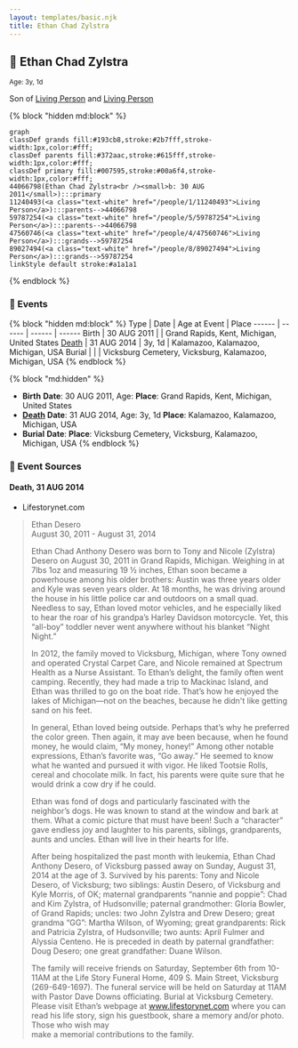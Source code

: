```yaml
---
layout: templates/basic.njk
title: Ethan Chad Zylstra
---
```

## 🔵 Ethan Chad Zylstra
<small>Age: 3y, 1d</small>

Son of [Living Person](/people/5/59787254) and [Living Person](/people/1/11240493)

{% block "hidden md:block" %}
```mermaid
graph
classDef grands fill:#193cb8,stroke:#2b7fff,stroke-width:1px,color:#fff;
classDef parents fill:#372aac,stroke:#615fff,stroke-width:1px,color:#fff;
classDef primary fill:#007595,stroke:#00a6f4,stroke-width:1px,color:#fff;
44066798(Ethan Chad Zylstra<br /><small>b: 30 AUG 2011</small>):::primary
11240493(<a class="text-white" href="/people/1/11240493">Living Person</a>):::parents-->44066798
59787254(<a class="text-white" href="/people/5/59787254">Living Person</a>):::parents-->44066798
47560746(<a class="text-white" href="/people/4/47560746">Living Person</a>):::grands-->59787254
89027494(<a class="text-white" href="/people/8/89027494">Living Person</a>):::grands-->59787254
linkStyle default stroke:#a1a1a1
```
{% endblock %}

### 📆 Events

{% block "hidden md:block" %}
Type | Date | Age at Event | Place
------ | ------ | ------ | ------
Birth | 30 AUG 2011 |  | Grand Rapids, Kent, Michigan, United States
[Death](#event-event-3) | 31 AUG 2014 | 3y, 1d | Kalamazoo, Kalamazoo, Michigan, USA
Burial |  |  | Vicksburg Cemetery, Vicksburg, Kalamazoo, Michigan, USA
{% endblock %}

{% block "md:hidden" %}
- **Birth**
**Date**: 30 AUG 2011, Age:
**Place**: Grand Rapids, Kent, Michigan, United States
- **[Death](#event-event-3)**
**Date**: 31 AUG 2014, Age: 3y, 1d
**Place**: Kalamazoo, Kalamazoo, Michigan, USA
- **Burial**
**Date**:
**Place**: Vicksburg Cemetery, Vicksburg, Kalamazoo, Michigan, USA
{% endblock %}

### 📰 Event Sources

#### <a id="event-event-3"></a> Death, 31 AUG 2014
* Lifestorynet.com
>   
  > Ethan Desero  
  > August 30, 2011 - August 31, 2014  
  >   
  > Ethan Chad Anthony Desero was born to Tony and Nicole (Zylstra) Desero on August 30, 2011 in Grand Rapids, Michigan. Weighing in at 7lbs 1oz and measuring 19 ½ inches, Ethan soon became a powerhouse among his older brothers: Austin was three years older and Kyle was seven years older. At 18 months, he was driving around the house in his little police car and outdoors on a small quad. Needless to say, Ethan loved motor vehicles, and he especially liked to hear the roar of his grandpa’s Harley Davidson motorcycle. Yet, this “all-boy” toddler never went anywhere without his blanket “Night Night.”  
  >   
  > In 2012, the family moved to Vicksburg, Michigan, where Tony owned and  operated Crystal Carpet Care, and Nicole remained at Spectrum Health as a Nurse Assistant. To Ethan’s delight, the family often went camping. Recently, they had made a trip to Mackinac Island, and Ethan was thrilled to go on the boat ride. That’s how he enjoyed the lakes of Michigan—not on the beaches, because he didn't like getting sand on his feet.  
  >   
  > In general, Ethan loved being outside. Perhaps that’s why he preferred the color green. Then again, it may ave been because, when he found money, he would claim, “My money, honey!” Among other notable expressions, Ethan’s favorite was, “Go away.” He seemed to know what he wanted and pursued it with vigor. He liked Tootsie Rolls, cereal and chocolate milk. In fact, his parents were quite sure that he would drink a cow dry if he could.   
  >   
  > Ethan was fond of dogs and particularly fascinated with the neighbor’s dogs. He was known to stand at the window and bark at them. What a comic picture that must have been! Such a “character” gave endless joy and laughter to his parents, siblings, grandparents, aunts and uncles. Ethan will live in their hearts for life.  
  >   
  > After being hospitalized the past month with leukemia, Ethan Chad Anthony Desero, of Vicksburg passed away on Sunday, August 31, 2014 at the age of 3. Survived by his parents: Tony and Nicole Desero, of Vicksburg; two siblings: Austin Desero, of Vicksburg and Kyle Morris, of OK; maternal grandparents “nannie and poppie”: Chad and Kim Zylstra, of Hudsonville; paternal grandmother: Gloria Bowler, of Grand Rapids; uncles: two John Zylstra and Drew Desero; great grandma “GG”: Martha Wilson, of Wyoming; great grandparents: Rick and Patricia Zylstra, of Hudsonville; two aunts: April Fulmer and Alyssia Centeno. He is preceded in death by paternal grandfather: Doug Desero; one great grandfather: Duane Wilson.  
  >   
  > The family will receive friends on Saturday, September 6th from 10-11AM at the Life Story Funeral Home, 409 S. Main Street, Vicksburg (269-649-1697). The funeral service will be held on Saturday at 11AM with Pastor Dave Downs officiating. Burial at Vicksburg Cemetery. Please visit Ethan’s webpage at www.lifestorynet.com where you can read his life story, sign his guestbook, share a memory and/or photo. Those who wish may  
  > make a memorial contributions to the family.

